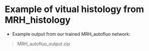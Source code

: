 # Example of vitual histology from MRH_histology
- Example output from our trained MRH_autofluo network:
>MRH_autofluo_output.zip
